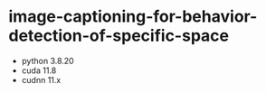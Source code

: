 # image-captioning-for-behavior-detection-of-specific-space
- python 3.8.20
- cuda 11.8
- cudnn 11.x
